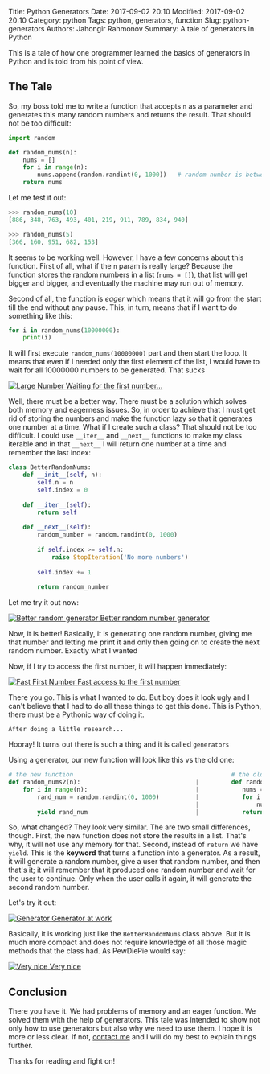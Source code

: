 Title: Python Generators
Date: 2017-09-02 20:10
Modified: 2017-09-02 20:10
Category: python
Tags: python, generators, function
Slug: python-generators
Authors: Jahongir Rahmonov
Summary: A tale of generators in Python

This is a tale of how one programmer learned the basics of generators in Python and is told from his point of view.
 
## The Tale
So, my boss told me to write a function that accepts `n` as a parameter and generates this many random numbers and returns the result.
That should not be too difficult:
 
```python
import random

def random_nums(n):
    nums = []
    for i in range(n):
        nums.append(random.randint(0, 1000))   # random number is between 0 and 1000
    return nums
``` 

Let me test it out:

```python
>>> random_nums(10)
[886, 348, 763, 493, 401, 219, 911, 789, 834, 940]

>>> random_nums(5)
[366, 160, 951, 682, 153]
```

It seems to be working well. However, I have a few concerns about this function. First of all, what if the `n` param is really large?
Because the function stores the random numbers in a list (`nums = []`), that list will get bigger and bigger, and eventually the machine may run
out of memory.

Second of all, the function is *eager* which means that it will go from the start till the end without any pause. This, in turn, means that
if I want to do something like this:
 
```python
for i in random_nums(10000000):
    print(i)
```

It will first execute `random_nums(10000000)` part and then start the loop. It means that even if I needed only the first element of the list, I would
have to wait for all 10000000 numbers to be generated. That sucks <i class="em em-confounded"></i>

<div class="gallery large">
    <a href="/static/images/post-images/python-generators/large_number.gif" rel="lightbox" title="Large Number">
            <img src="https://s3.amazonaws.com/rahmonov.me/post-images/python-generators/large_number.gif" alt="Large Number">
        <span>Waiting for the first number...</span>
    </a>
</div> 

Well, there must be a better way. There must be a solution which solves both memory and eagerness issues. So, in order to achieve that
I must get rid of storing the numbers and make the function lazy so that it generates one number at a time. What if I create such a class?
That should not be too difficult. I could use `__iter__` and `__next__` functions to make my class iterable and in that `__next__` I will return
one number at a time and remember the last index:
 
```python
class BetterRandomNums:
    def __init__(self, n):
        self.n = n
        self.index = 0
        
    def __iter__(self):
        return self
        
    def __next__(self):
        random_number = random.randint(0, 1000)
        
        if self.index >= self.n:
            raise StopIteration('No more numbers')
            
        self.index += 1
        
        return random_number
``` 

Let me try it out now:

<div class="gallery large">
    <a href="/static/images/post-images/python-generators/better-random.gif" rel="lightbox" title="Better random generator">
        <img src="https://s3.amazonaws.com/rahmonov.me/post-images/python-generators/better-random.gif" alt="Better random generator">
        <span>Better random number generator</span>
    </a>
</div> 

Now, it is better! Basically, it is generating one random number, giving me that number and letting me print it and only then going on
to create the next random number. Exactly what I wanted <i class="em em-tada"></i>

Now, if I try to access the first number, it will happen immediately:

<div class="gallery large">
    <a href="/static/images/post-images/python-generators/fast-first-number.gif" rel="lightbox" title="Fast First Number">
        <img src="https://s3.amazonaws.com/rahmonov.me/post-images/python-generators/fast-first-number.gif" alt="Fast First Number">
        <span>Fast access to the first number</span>
    </a>
</div>

There you go. This is what I wanted to do. But boy does it look ugly and I can't believe that I had to do all these things to get this done.
This is Python, there must be a Pythonic way of doing it.

    After doing a little research...
   
Hooray! It turns out there is such a thing and it is called `generators` <i class="em em-star2"></i>

Using a generator, our new function will look like this vs the old one:

```python
# the new function                                            # the old one
def random_nums2(n):                                |         def random_nums(n):
    for i in range(n):                              |            nums = []    
        rand_num = random.randint(0, 1000)          |            for i in range(n):
                                                    |                nums.append(random.randint(0, 1000))
        yield rand_num                              |            return nums
```

So, what changed? They look very similar. The are two small differences, though. First, the new function does not store the results in a list.
That's why, it will not use any memory for that. Second, instead of `return` we have `yield`. This is the **keyword** that turns a function
into a generator. As a result, it will generate a random number, give a user that random number, and then that's it; it will remember that it 
produced one random number and wait for the user to continue. Only when the user calls it again, it will generate the second random number. 

Let's try it out:

<div class="gallery large">
    <a href="/static/images/post-images/python-generators/generator.gif" rel="lightbox" title="Generator">
        <img src="https://s3.amazonaws.com/rahmonov.me/post-images/python-generators/generator.gif" alt="Generator">
        <span>Generator at work</span>
    </a>
</div>

Basically, it is working just like the `BetterRandomNums` class above. But it is much more compact and does not require knowledge of all those
magic methods that the class had. As PewDiePie would say:

<div class="gallery medium">
    <a href="/static/images/post-images/python-generators/very-nice.jpg" rel="lightbox" title="Very nice">
        <img src="https://s3.amazonaws.com/rahmonov.me/post-images/python-generators/very-nice.jpg" alt="Very nice">
        <span>Very nice</span>
    </a>
</div>

## Conclusion
There you have it. We had problems of memory and an eager function. We solved them with the help of generators. This tale was intended to show 
not only how to use generators but also why we need to use them. I hope it is more or less clear. If not, [contact me](/pages/about.html#contact) 
and I will do my best to explain things further.

Thanks for reading and fight on!